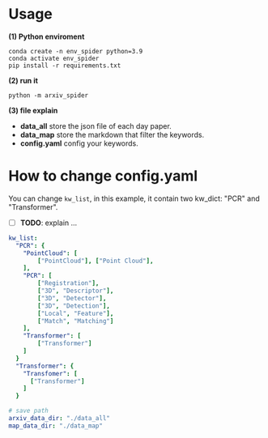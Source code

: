 # Usage
**(1) Python enviroment**
```shell
conda create -n env_spider python=3.9
conda activate env_spider
pip install -r requirements.txt
```

**(2) run it**
```shell
python -m arxiv_spider
```

**(3) file explain**
- **data_all** store the json file of each day paper.
- **data_map** store the markdown that filter the keywords.
- **config.yaml** config your keywords.


# How to change config.yaml

You can change `kw_list`, in this example, it contain two kw_dict: "PCR" and "Transformer".
- [ ] **TODO**: explain ...  

```yaml
kw_list:
  "PCR": {
    "PointCloud": [
        ["PointCloud"], ["Point Cloud"], 
    ], 
    "PCR": [
        ["Registration"], 
        ["3D", "Descriptor"], 
        ["3D", "Detector"], 
        ["3D", "Detection"], 
        ["Local", "Feature"], 
        ["Match", "Matching"]
    ], 
    "Transformer": [
        ["Transformer"]
    ]
  }
  "Transformer": {
    "Transfomer": [
      ["Transformer"]
    ]
  }

# save path
arxiv_data_dir: "./data_all"
map_data_dir: "./data_map"
```

